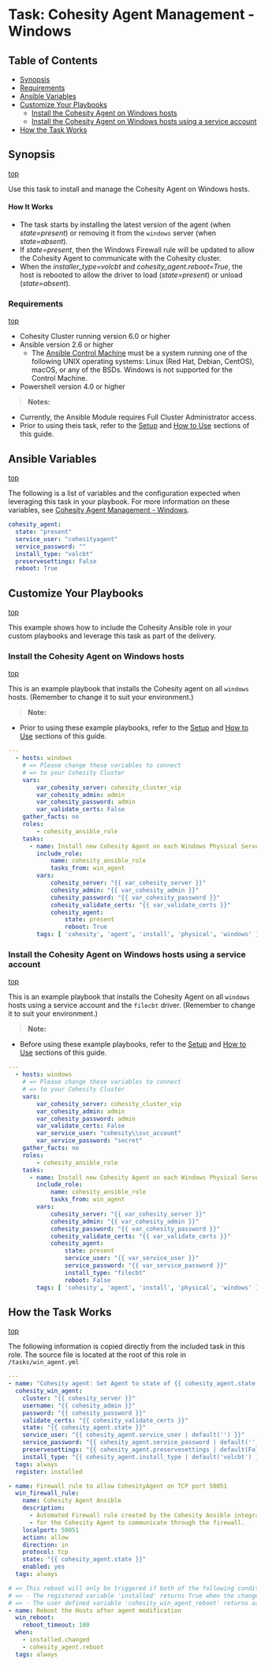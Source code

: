 # Task: Cohesity Agent Management - Windows

## Table of Contents
- [Synopsis](#synopsis)
- [Requirements](#requirements)
- [Ansible Variables](#Ansible-Variables)
- [Customize Your Playbooks](#Customize-your-playbooks)
  - [Install the Cohesity Agent on Windows hosts](#Install-the-Cohesity-Agent-on-Windows-hosts)
  - [Install the Cohesity Agent on Windows hosts using a service account](#Install-the-Cohesity-Agent-on-Windows-hosts-using-a-service-account)
- [How the Task Works](#How-the-Task-works)

## Synopsis
[top](#task-cohesity-agent-management---windows)

Use this task to install and manage the Cohesity Agent on Windows hosts.

#### How It Works
- The task starts by installing the latest version of the agent (when *state=present*) or removing it from the `windows` server (when *state=absent*).
- If *state=present*, then the Windows Firewall rule will be updated to allow the Cohesity Agent to communicate with the Cohesity cluster.
- When the *installer_type=volcbt* and *cohesity_agent.reboot=True*, the host is rebooted to allow the driver to load (*state=present*) or unload (*state=absent*).

### Requirements
[top](#task-cohesity-agent-management---windows)

* Cohesity Cluster running version 6.0 or higher
* Ansible version 2.6 or higher
  * The [Ansible Control Machine](https://docs.ansible.com/ansible/latest/installation_guide/intro_installation.html#control-machine-requirements) must be a system running one of the following UNIX operating systems: Linux (Red Hat, Debian, CentOS), macOS, or any of the BSDs. Windows is not supported for the Control Machine.
* Powershell version 4.0 or higher

> **Notes:**
  - Currently, the Ansible Module requires Full Cluster Administrator access.
  - Prior to using theis task, refer to the [Setup](../setup.md) and [How to Use](../how-to-use.md) sections of this guide.

## Ansible Variables
[top](#task-cohesity-agent-management---windows)

The following is a list of variables and the configuration expected when leveraging this task in your playbook.  For more information on these variables, see [Cohesity Agent Management - Windows](../modules/cohesity_win_agent.md?id=syntax).
```yaml
cohesity_agent:
  state: "present"
  service_user: "cohesityagent"
  service_password: ""
  install_type: "volcbt"
  preservesettings: False
  reboot: True
```
## Customize Your Playbooks
[top](#task-cohesity-agent-management---windows)

This example shows how to include the Cohesity Ansible role in your custom playbooks and leverage this task as part of the delivery.

### Install the Cohesity Agent on Windows hosts
[top](#task-cohesity-agent-management---windows)

This is an example playbook that installs the Cohesity agent on all `windows` hosts. (Remember to change it to suit your environment.)
> **Note:**
  - Prior to using these example playbooks, refer to the [Setup](../setup.md) and [How to Use](../how-to-use.md) sections of this guide.

```yaml
---
  - hosts: windows
    # => Please change these variables to connect
    # => to your Cohesity Cluster
    vars:
        var_cohesity_server: cohesity_cluster_vip
        var_cohesity_admin: admin
        var_cohesity_password: admin
        var_validate_certs: False
    gather_facts: no
    roles:
        - cohesity_ansible_role
    tasks:
      - name: Install new Cohesity Agent on each Windows Physical Server
        include_role:
            name: cohesity_ansible_role
            tasks_from: win_agent
        vars:
            cohesity_server: "{{ var_cohesity_server }}"
            cohesity_admin: "{{ var_cohesity_admin }}"
            cohesity_password: "{{ var_cohesity_password }}"
            cohesity_validate_certs: "{{ var_validate_certs }}"
            cohesity_agent:
                state: present
                reboot: True
        tags: [ 'cohesity', 'agent', 'install', 'physical', 'windows' ]
```

### Install the Cohesity Agent on Windows hosts using a service account
[top](#task-cohesity-agent-management---windows)

This is an example playbook that installs the Cohesity Agent on all `windows` hosts using a service account and the `filecbt` driver. (Remember to change it to suit your environment.)
> **Note:**
  - Before using these example playbooks, refer to the [Setup](../setup.md) and [How to Use](../how-to-use.md) sections of this guide.

```yaml
---
  - hosts: windows
    # => Please change these variables to connect
    # => to your Cohesity Cluster
    vars:
        var_cohesity_server: cohesity_cluster_vip
        var_cohesity_admin: admin
        var_cohesity_password: admin
        var_validate_certs: False
        var_service_user: "cohesity\\svc_account"
        var_service_password: "secret"
    gather_facts: no
    roles:
        - cohesity_ansible_role
    tasks:
      - name: Install new Cohesity Agent on each Windows Physical Server
        include_role:
            name: cohesity_ansible_role
            tasks_from: win_agent
        vars:
            cohesity_server: "{{ var_cohesity_server }}"
            cohesity_admin: "{{ var_cohesity_admin }}"
            cohesity_password: "{{ var_cohesity_password }}"
            cohesity_validate_certs: "{{ var_validate_certs }}"
            cohesity_agent:
                state: present
                service_user: "{{ var_service_user }}"
                service_password: "{{ var_service_password }}"
                install_type: "filecbt"
                reboot: False
        tags: [ 'cohesity', 'agent', 'install', 'physical', 'windows' ]
```

## How the Task Works
[top](#task-cohesity-agent-management---windows)

The following information is copied directly from the included task in this role.  The source file is located at the root of this role in `/tasks/win_agent.yml`
```yaml
---
- name: "Cohesity agent: Set Agent to state of {{ cohesity_agent.state | default('present') }}"
  cohesity_win_agent:
    cluster: "{{ cohesity_server }}"
    username: "{{ cohesity_admin }}"
    password: "{{ cohesity_password }}"
    validate_certs: "{{ cohesity_validate_certs }}"
    state: "{{ cohesity_agent.state }}"
    service_user: "{{ cohesity_agent.service_user | default('') }}"
    service_password: "{{ cohesity_agent.service_password | default('') }}"
    preservesettings: "{{ cohesity_agent.preservesettings | default(False)}}"
    install_type: "{{ cohesity_agent.install_type | default('volcbt') }}"
  tags: always
  register: installed

- name: Firewall rule to allow CohesityAgent on TCP port 50051
  win_firewall_rule:
    name: Cohesity Agent Ansible
    description:
      - Automated Firewall rule created by the Cohesity Ansible integration to allow
      - for the Cohesity Agent to communicate through the firewall.
    localport: 50051
    action: allow
    direction: in
    protocol: tcp
    state: "{{ cohesity_agent.state }}"
    enabled: yes
  tags: always

# => This reboot will only be triggered if both of the following conditions are true:
# => - The registered variable 'installed' returns True when the changed state is queried.
# => - The user defined variable 'cohesity_win_agent_reboot' returns as True.
- name: Reboot the Hosts after agent modification
  win_reboot:
    reboot_timeout: 180
  when:
    - installed.changed
    - cohesity_agent.reboot
  tags: always
```
